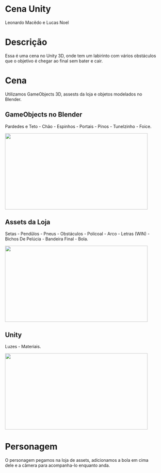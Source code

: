 # Cena Unity 
Leonardo Macêdo e Lucas Noel
# Descrição
Essa é uma cena no Unity 3D, onde tem um labirinto com vários obstáculos que o objetivo é chegar ao final sem bater e cair.
# Cena
Utilizamos GameObjects 3D, assests da loja e objetos modelados no Blender.

## GameObjects no Blender
 Pardedes e Teto - Chão - Espinhos - Portais - Pinos - Tunelzinho - Foice.
 
<img src = "blender.png/img" width = "470" height = "250">

## Assets da Loja
Setas - Pendûlos - Pneus - Obstáculos - Policoal - Arco - Letras (WIN) - Bichos De Pelúcia - Bandeira Final - Bola.

<img src = "loja.png/img" width = "470" height = "250">

## Unity
Luzes - Materiais.

<img src = "unity.png/img" width = "470" height = "250">

# Personagem
O personagem pegamos na loja de assets, adicionamos a bola em cima dele e a câmera para acompanha-lo enquanto anda.

